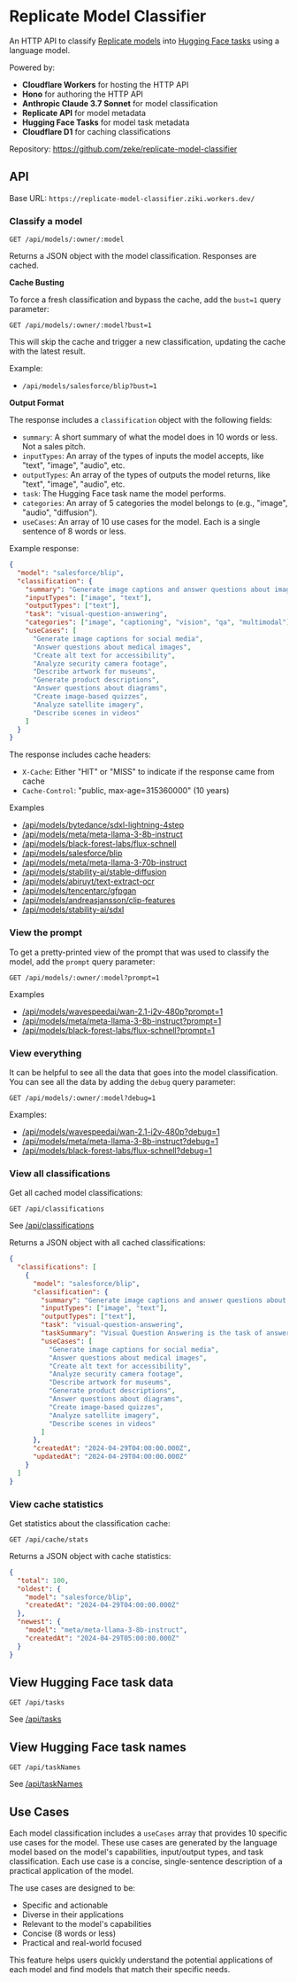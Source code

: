 # Replicate Model Classifier

An HTTP API to classify [Replicate models](https://replicate.com/explore) into [Hugging Face tasks](https://huggingface.co/tasks) using a language model.

Powered by:

- **Cloudflare Workers** for hosting the HTTP API
- **Hono** for authoring the HTTP API
- **Anthropic Claude 3.7 Sonnet** for model classification
- **Replicate API** for model metadata
- **Hugging Face Tasks** for model task metadata
- **Cloudflare D1** for caching classifications

Repository: https://github.com/zeke/replicate-model-classifier

## API

Base URL: `https://replicate-model-classifier.ziki.workers.dev/`

### Classify a model

```plaintext
GET /api/models/:owner/:model
```

Returns a JSON object with the model classification. Responses are cached.

**Cache Busting**

To force a fresh classification and bypass the cache, add the `bust=1` query parameter:

```plaintext
GET /api/models/:owner/:model?bust=1
```

This will skip the cache and trigger a new classification, updating the cache with the latest result.

Example:

- `/api/models/salesforce/blip?bust=1`

**Output Format**

The response includes a `classification` object with the following fields:

- `summary`: A short summary of what the model does in 10 words or less. Not a sales pitch.
- `inputTypes`: An array of the types of inputs the model accepts, like "text", "image", "audio", etc.
- `outputTypes`: An array of the types of outputs the model returns, like "text", "image", "audio", etc.
- `task`: The Hugging Face task name the model performs.
- `categories`: An array of 5 categories the model belongs to (e.g., "image", "audio", "diffusion").
- `useCases`: An array of 10 use cases for the model. Each is a single sentence of 8 words or less.

Example response:

```json
{
  "model": "salesforce/blip",
  "classification": {
    "summary": "Generate image captions and answer questions about images",
    "inputTypes": ["image", "text"],
    "outputTypes": ["text"],
    "task": "visual-question-answering",
    "categories": ["image", "captioning", "vision", "qa", "multimodal"],
    "useCases": [
      "Generate image captions for social media",
      "Answer questions about medical images",
      "Create alt text for accessibility",
      "Analyze security camera footage",
      "Describe artwork for museums",
      "Generate product descriptions",
      "Answer questions about diagrams",
      "Create image-based quizzes",
      "Analyze satellite imagery",
      "Describe scenes in videos"
    ]
  }
}
```

The response includes cache headers:
- `X-Cache`: Either "HIT" or "MISS" to indicate if the response came from cache
- `Cache-Control`: "public, max-age=315360000" (10 years)

Examples

- [/api/models/bytedance/sdxl-lightning-4step](https://replicate-model-classifier.ziki.workers.dev/api/models/bytedance/sdxl-lightning-4step)
- [/api/models/meta/meta-llama-3-8b-instruct](https://replicate-model-classifier.ziki.workers.dev/api/models/meta/meta-llama-3-8b-instruct)
- [/api/models/black-forest-labs/flux-schnell](https://replicate-model-classifier.ziki.workers.dev/api/models/black-forest-labs/flux-schnell)
- [/api/models/salesforce/blip](https://replicate-model-classifier.ziki.workers.dev/api/models/salesforce/blip)
- [/api/models/meta/meta-llama-3-70b-instruct](https://replicate-model-classifier.ziki.workers.dev/api/models/meta/meta-llama-3-70b-instruct)
- [/api/models/stability-ai/stable-diffusion](https://replicate-model-classifier.ziki.workers.dev/api/models/stability-ai/stable-diffusion)
- [/api/models/abiruyt/text-extract-ocr](https://replicate-model-classifier.ziki.workers.dev/api/models/abiruyt/text-extract-ocr)
- [/api/models/tencentarc/gfpgan](https://replicate-model-classifier.ziki.workers.dev/api/models/tencentarc/gfpgan)
- [/api/models/andreasjansson/clip-features](https://replicate-model-classifier.ziki.workers.dev/api/models/andreasjansson/clip-features)
- [/api/models/stability-ai/sdxl](https://replicate-model-classifier.ziki.workers.dev/api/models/stability-ai/sdxl)

### View the prompt

To get a pretty-printed view of the prompt that was used to classify the model, add the `prompt` query parameter:

```plaintext
GET /api/models/:owner/:model?prompt=1
```

Examples

- [/api/models/wavespeedai/wan-2.1-i2v-480p?prompt=1](https://replicate-model-classifier.ziki.workers.dev/api/models/wavespeedai/wan-2.1-i2v-480p?prompt=1)
- [/api/models/meta/meta-llama-3-8b-instruct?prompt=1](https://replicate-model-classifier.ziki.workers.dev/api/models/meta/meta-llama-3-8b-instruct?prompt=1)
- [/api/models/black-forest-labs/flux-schnell?prompt=1](https://replicate-model-classifier.ziki.workers.dev/api/models/black-forest-labs/flux-schnell?prompt=1)

### View everything

It can be helpful to see all the data that goes into the model classification. You can see all the data by adding the `debug` query parameter:

```plaintext
GET /api/models/:owner/:model?debug=1
```

Examples:

- [/api/models/wavespeedai/wan-2.1-i2v-480p?debug=1](https://replicate-model-classifier.ziki.workers.dev/api/models/wavespeedai/wan-2.1-i2v-480p?debug=1)
- [/api/models/meta/meta-llama-3-8b-instruct?debug=1](https://replicate-model-classifier.ziki.workers.dev/api/models/meta/meta-llama-3-8b-instruct?debug=1)
- [/api/models/black-forest-labs/flux-schnell?debug=1](https://replicate-model-classifier.ziki.workers.dev/api/models/black-forest-labs/flux-schnell?debug=1)

### View all classifications

Get all cached model classifications:

```plaintext
GET /api/classifications
```

See [/api/classifications](https://replicate-model-classifier.ziki.workers.dev/api/classifications)

Returns a JSON object with all cached classifications:

```json
{
  "classifications": [
    {
      "model": "salesforce/blip",
      "classification": {
        "summary": "Generate image captions and answer questions about images",
        "inputTypes": ["image", "text"],
        "outputTypes": ["text"],
        "task": "visual-question-answering",
        "taskSummary": "Visual Question Answering is the task of answering open-ended questions based on an image. They output natural language responses to natural language questions.",
        "useCases": [
          "Generate image captions for social media",
          "Answer questions about medical images",
          "Create alt text for accessibility",
          "Analyze security camera footage",
          "Describe artwork for museums",
          "Generate product descriptions",
          "Answer questions about diagrams",
          "Create image-based quizzes",
          "Analyze satellite imagery",
          "Describe scenes in videos"
        ]
      },
      "createdAt": "2024-04-29T04:00:00.000Z",
      "updatedAt": "2024-04-29T04:00:00.000Z"
    }
  ]
}
```

### View cache statistics

Get statistics about the classification cache:

```plaintext
GET /api/cache/stats
```

Returns a JSON object with cache statistics:

```json
{
  "total": 100,
  "oldest": {
    "model": "salesforce/blip",
    "createdAt": "2024-04-29T04:00:00.000Z"
  },
  "newest": {
    "model": "meta/meta-llama-3-8b-instruct",
    "createdAt": "2024-04-29T05:00:00.000Z"
  }
}
```

## View Hugging Face task data

```plaintext
GET /api/tasks
```

See [/api/tasks](https://replicate-model-classifier.ziki.workers.dev/api/tasks)

## View Hugging Face task names

```plaintext
GET /api/taskNames
```

See [/api/taskNames](https://replicate-model-classifier.ziki.workers.dev/api/taskNames)

## Use Cases

Each model classification includes a `useCases` array that provides 10 specific use cases for the model. These use cases are generated by the language model based on the model's capabilities, input/output types, and task classification. Each use case is a concise, single-sentence description of a practical application of the model.

The use cases are designed to be:
- Specific and actionable
- Diverse in their applications
- Relevant to the model's capabilities
- Concise (8 words or less)
- Practical and real-world focused

This feature helps users quickly understand the potential applications of each model and find models that match their specific needs.